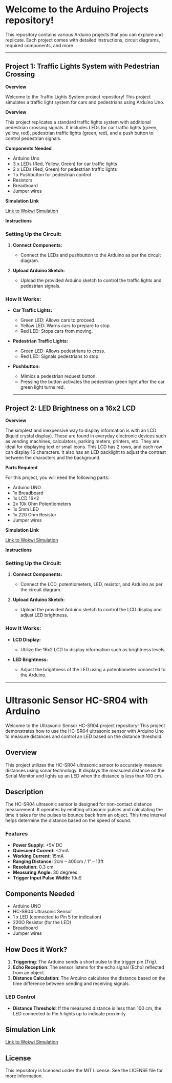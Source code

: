 # Welcome to the Arduino Projects repository!

This repository contains various Arduino projects that you can explore and replicate. Each project comes with detailed instructions, circuit diagrams, required components, and more.

---

## Project 1: Traffic Lights System with Pedestrian Crossing

**Overview**

Welcome to the Traffic Lights System project repository! This project simulates a traffic light system for cars and pedestrians using Arduino Uno.

**Overview**

This project replicates a standard traffic lights system with additional pedestrian crossing signals. It includes LEDs for car traffic lights (green, yellow, red), pedestrian traffic lights (green, red), and a push button to control pedestrian signals.

**Components Needed**

- Arduino Uno
- 3 x LEDs (Red, Yellow, Green) for car traffic lights
- 2 x LEDs (Red, Green) for pedestrian traffic lights
- 1 x Pushbutton for pedestrian control
- Resistors
- Breadboard
- Jumper wires

**Simulation Link**

[Link to Wokwi Simulation](https://wokwi.com/projects/401846567697532929)

**Instructions**

### Setting Up the Circuit:
1. **Connect Components:**
   - Connect the LEDs and pushbutton to the Arduino as per the circuit diagram.
   
2. **Upload Arduino Sketch:**
   - Upload the provided Arduino sketch to control the traffic lights and pedestrian signals.

### How It Works:
- **Car Traffic Lights:**
  - Green LED: Allows cars to proceed.
  - Yellow LED: Warns cars to prepare to stop.
  - Red LED: Stops cars from moving.
  
- **Pedestrian Traffic Lights:**
  - Green LED: Allows pedestrians to cross.
  - Red LED: Signals pedestrians to stop.
  
- **Pushbutton:**
  - Mimics a pedestrian request button.
  - Pressing the button activates the pedestrian green light after the car green light turns red.
  ---




## Project 2: LED Brightness on a 16x2 LCD

**Overview**

The simplest and inexpensive way to display information is with an LCD (liquid crystal display). These are found in everyday electronic devices such as vending machines, calculators, parking meters, printers, etc. They are ideal for displaying text or small icons.
This LCD has 2 rows, and each row can display 16 characters. It also has an LED backlight to adjust the contrast between the characters and the background.

**Parts Required**

For this project, you will need the following parts:
- Arduino UNO
- 1x Breadboard
- 1x LCD 16×2
- 2x 10k Ohm Potentiometers
- 1x 5mm LED
- 1x 220 Ohm Resistor
- Jumper wires

**Simulation Link**

[Link to Wokwi Simulation](https://wokwi.com/projects/402207724433192961)

**Instructions**

### Setting Up the Circuit:
1. **Connect Components:**
   - Connect the LCD, potentiometers, LED, resistor, and Arduino as per the circuit diagram.
   
2. **Upload Arduino Sketch:**
   - Upload the provided Arduino sketch to control the LCD display and adjust LED brightness.

### How It Works:
- **LCD Display:**
  - Utilize the 16x2 LCD to display information such as brightness levels.
  
- **LED Brightness:**
  - Adjust the brightness of the LED using a potentiometer connected to the Arduino.

---

# Ultrasonic Sensor HC-SR04 with Arduino

Welcome to the Ultrasonic Sensor HC-SR04 project repository! This project demonstrates how to use the HC-SR04 ultrasonic sensor with Arduino Uno to measure distances and control an LED based on the distance threshold.

## Overview

This project utilizes the HC-SR04 ultrasonic sensor to accurately measure distances using sonar technology. It displays the measured distance on the Serial Monitor and lights up an LED when the distance is less than 100 cm.

## Description

The HC-SR04 ultrasonic sensor is designed for non-contact distance measurement. It operates by emitting ultrasonic pulses and calculating the time it takes for the pulses to bounce back from an object. This time interval helps determine the distance based on the speed of sound.

### Features

- **Power Supply:** +5V DC
- **Quiescent Current:** <2mA
- **Working Current:** 15mA
- **Ranging Distance:** 2cm – 400cm / 1″ – 13ft
- **Resolution:** 0.3 cm
- **Measuring Angle:** 30 degrees
- **Trigger Input Pulse Width:** 10uS

## Components Needed

- Arduino UNO
- HC-SR04 Ultrasonic Sensor
- 1 x LED (connected to Pin 5 for indication)
- 220Ω Resistor (for the LED)
- Breadboard
- Jumper wires

## How Does it Work?

1. **Triggering**: The Arduino sends a short pulse to the trigger pin (Trig).
2. **Echo Reception**: The sensor listens for the echo signal (Echo) reflected from an object.
3. **Distance Calculation**: The Arduino calculates the distance based on the time difference between sending and receiving signals.

### LED Control

- **Distance Threshold**: If the measured distance is less than 100 cm, the LED connected to Pin 5 lights up to indicate proximity.

## Simulation Link

[Link to Wokwi Simulation](https://wokwi.com/projects/402284504252972033)

## License

This repository is licensed under the MIT License. See the LICENSE file for more information.
